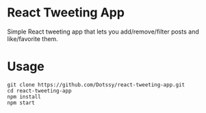 # React Tweeting App
Simple React tweeting app that lets you add/remove/filter posts and like/favorite them.

# Usage
```
git clone https://github.com/Dotssy/react-tweeting-app.git
cd react-tweeting-app
npm install
npm start
```
